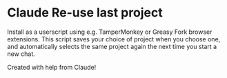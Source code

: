 # Claude Re-use last project

Install as a userscript using e.g. TamperMonkey or Greasy Fork browser extensions.
This script saves your choice of project when you choose one, and automatically selects the same project again the next time you start a new chat.

Created with help from Claude!
